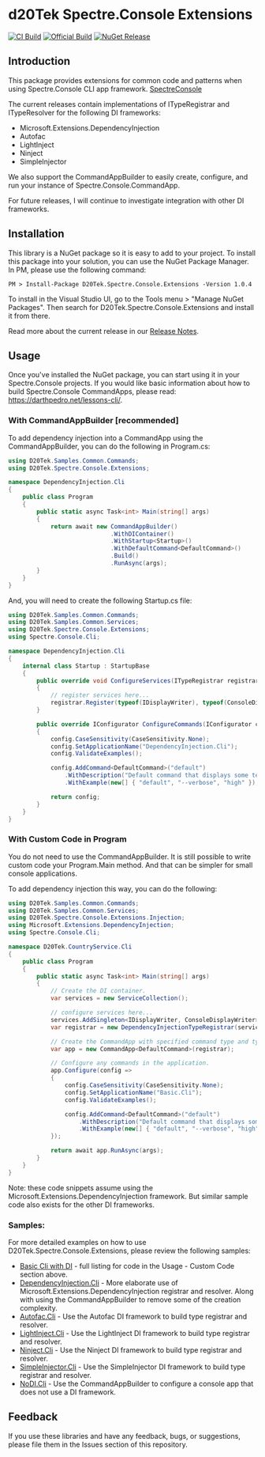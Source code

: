 # d20Tek Spectre.Console Extensions
[![CI Build](https://github.com/d20Tek/Spectre.Console.Extensions/actions/workflows/spectre-console-extensions-ci.yml/badge.svg)](https://github.com/d20Tek/Spectre.Console.Extensions/actions/workflows/spectre-console-extensions-ci.yml)
[![Official Build](https://github.com/d20Tek/Spectre.Console.Extensions/actions/workflows/spectre-console-extensions-official.yml/badge.svg)](https://github.com/d20Tek/Spectre.Console.Extensions/actions/workflows/spectre-console-extensions-official.yml)
[![NuGet Release](https://github.com/d20Tek/Spectre.Console.Extensions/actions/workflows/nuget-release.yml/badge.svg)](https://github.com/d20Tek/Spectre.Console.Extensions/actions/workflows/nuget-release.yml)

## Introduction
This package provides extensions for common code and patterns when using Spectre.Console CLI app framework.
[SpectreConsole](https://github.com/spectreconsole/spectre.console)

The current releases contain implementations of ITypeRegistrar and ITypeResolver for the following DI frameworks:
- Microsoft.Extensions.DependencyInjection
- Autofac
- LightInject
- Ninject
- SimpleInjector

We also support the CommandAppBuilder to easily create, configure, and run your instance of Spectre.Console.CommandApp.

For future releases, I will continue to investigate integration with other DI frameworks.

## Installation
This library is a NuGet package so it is easy to add to your project. To install this package into your solution, you can use the NuGet Package Manager. In PM, please use the following command:
```  
PM > Install-Package D20Tek.Spectre.Console.Extensions -Version 1.0.4
``` 

To install in the Visual Studio UI, go to the Tools menu > "Manage NuGet Packages". Then search for D20Tek.Spectre.Console.Extensions and install it from there.

Read more about the current release in our [Release Notes](ReleaseNotes.md).

## Usage
Once you've installed the NuGet package, you can start using it in your Spectre.Console projects.
If you would like basic information about how to build Spectre.Console CommandApps, please read: https://darthpedro.net/lessons-cli/.

### With CommandAppBuilder [recommended]
To add dependency injection into a CommandApp using the CommandAppBuilder, you can do the following in Program.cs:
```csharp
using D20Tek.Samples.Common.Commands;
using D20Tek.Spectre.Console.Extensions;

namespace DependencyInjection.Cli
{
    public class Program
    {
        public static async Task<int> Main(string[] args)
        {
            return await new CommandAppBuilder()
                             .WithDIContainer()
                             .WithStartup<Startup>()
                             .WithDefaultCommand<DefaultCommand>()
                             .Build()
                             .RunAsync(args);
        }
    }
}
```

And, you will need to create the following Startup.cs file:
```csharp
using D20Tek.Samples.Common.Commands;
using D20Tek.Samples.Common.Services;
using D20Tek.Spectre.Console.Extensions;
using Spectre.Console.Cli;

namespace DependencyInjection.Cli
{
    internal class Startup : StartupBase
    {
        public override void ConfigureServices(ITypeRegistrar registrar)
        {
            // register services here...
            registrar.Register(typeof(IDisplayWriter), typeof(ConsoleDisplayWriter));
        }

        public override IConfigurator ConfigureCommands(IConfigurator config)
        {
            config.CaseSensitivity(CaseSensitivity.None);
            config.SetApplicationName("DependencyInjection.Cli");
            config.ValidateExamples();

            config.AddCommand<DefaultCommand>("default")
                .WithDescription("Default command that displays some text.")
                .WithExample(new[] { "default", "--verbose", "high" });

            return config;
        }
    }
}
```

### With Custom Code in Program
You do not need to use the CommandAppBuilder. It is still possible to write custom code your Program.Main method. And that can be simpler for small console applications. 

To add dependency injection this way, you can do the following:
```csharp
using D20Tek.Samples.Common.Commands;
using D20Tek.Samples.Common.Services;
using D20Tek.Spectre.Console.Extensions.Injection;
using Microsoft.Extensions.DependencyInjection;
using Spectre.Console.Cli;

namespace D20Tek.CountryService.Cli
{
    public class Program
    {
        public static async Task<int> Main(string[] args)
        {
            // Create the DI container.
            var services = new ServiceCollection();

            // configure services here...
            services.AddSingleton<IDisplayWriter, ConsoleDisplayWriter>();
            var registrar = new DependencyInjectionTypeRegistrar(services);

            // Create the CommandApp with specified command type and type registrar.
            var app = new CommandApp<DefaultCommand>(registrar);

            // Configure any commands in the application.
            app.Configure(config =>
            {
                config.CaseSensitivity(CaseSensitivity.None);
                config.SetApplicationName("Basic.Cli");
                config.ValidateExamples();

                config.AddCommand<DefaultCommand>("default")
                    .WithDescription("Default command that displays some text.")
                    .WithExample(new[] { "default", "--verbose", "high" });
            });

            return await app.RunAsync(args);
        }
    }
}
```

Note: these code snippets assume using the Microsoft.Extensions.DependencyInjection framework. But similar sample code also exists for the other DI frameworks.

### Samples:
For more detailed examples on how to use D20Tek.Spectre.Console.Extensions, please review the following samples:

* [Basic Cli with DI](samples/Basic.Cli) - full listing for code in the Usage - Custom Code section above.
* [DependencyInjection.Cli](samples/DependencyInjection.Cli) - More elaborate use of Microsoft.Extensions.DependencyInjection registrar and resolver. Along with using the CommandAppBuilder to remove some of the creation complexity.
* [Autofac.Cli](samples/Autofac.Cli) - Use the Autofac DI framework to build type registrar and resolver.
* [LightInject.Cli](samples/LightInject.Cli) - Use the LightInject DI framework to build type registrar and resolver.
* [Ninject.Cli](samples/Ninject.Cli) - Use the Ninject DI framework to build type registrar and resolver.
* [SimpleInjector.Cli](samples/SimpleInjector.Cli) - Use the SimpleInjector DI framework to build type registrar and resolver.
* [NoDI.Cli](samples/NoDI.Cli) - Use the CommandAppBuilder to configure a console app that does not use a DI framework.

## Feedback
If you use these libraries and have any feedback, bugs, or suggestions, please file them in the Issues section of this repository.
